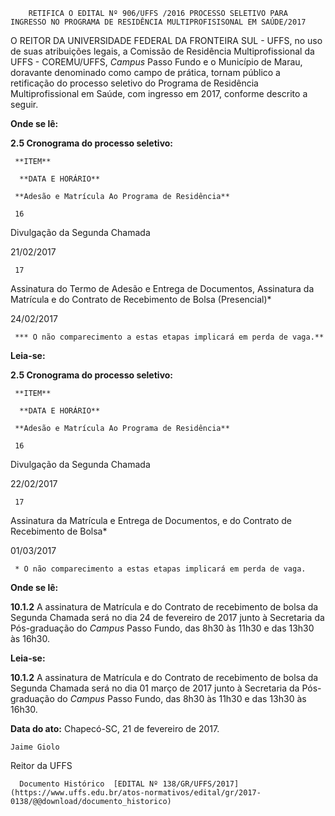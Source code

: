         RETIFICA O EDITAL Nº 906/UFFS /2016 PROCESSO SELETIVO PARA INGRESSO NO PROGRAMA DE RESIDÊNCIA MULTIPROFISISONAL EM SAÚDE/2017  

O REITOR DA UNIVERSIDADE FEDERAL DA FRONTEIRA SUL - UFFS, no uso de suas atribuições legais, a Comissão de Residência Multiprofissional da UFFS - COREMU/UFFS, *Campus* Passo Fundo e o Município de Marau, doravante denominado como campo de prática, tornam público a retificação do processo seletivo do Programa de Residência Multiprofissional em Saúde, com ingresso em 2017, conforme descrito a seguir.

  

 **Onde se lê:**

 **2.5 Cronograma do processo seletivo:**

     **ITEM**

      **DATA E HORÁRIO**

     **Adesão e Matrícula Ao Programa de Residência**

     16

   Divulgação da Segunda Chamada

   21/02/2017

     17

   Assinatura do Termo de Adesão e Entrega de Documentos, Assinatura da Matrícula e do Contrato de Recebimento de Bolsa (Presencial)*

   24/02/2017

     *** O não comparecimento a estas etapas implicará em perda de vaga.**

  

 **Leia-se:**

 **2.5 Cronograma do processo seletivo:**

     **ITEM**

      **DATA E HORÁRIO**

     **Adesão e Matrícula Ao Programa de Residência**

     16

   Divulgação da Segunda Chamada

   22/02/2017

     17

   Assinatura da Matrícula e Entrega de Documentos, e do Contrato de Recebimento de Bolsa*

   01/03/2017

     * O não comparecimento a estas etapas implicará em perda de vaga.

  

 **Onde se lê:**

 **10.1.2** A assinatura de Matrícula e do Contrato de recebimento de bolsa da Segunda Chamada será no dia 24 de fevereiro de 2017 junto à Secretaria da Pós-graduação do *Campus* Passo Fundo, das 8h30 às 11h30 e das 13h30 às 16h30.

  

 **Leia-se:**

 **10.1.2** A assinatura de Matrícula e do Contrato de recebimento de bolsa da Segunda Chamada será no dia 01 março de 2017 junto à Secretaria da Pós-graduação do *Campus* Passo Fundo, das 8h30 às 11h30 e das 13h30 às 16h30.

   **Data do ato:** Chapecó-SC, 21 de fevereiro de 2017.   
 

    Jaime Giolo   
 Reitor da UFFS 

      Documento Histórico  [EDITAL Nº 138/GR/UFFS/2017](https://www.uffs.edu.br/atos-normativos/edital/gr/2017-0138/@@download/documento_historico)     
      